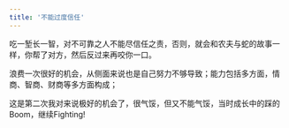 ```yaml
---
title: '不能过度信任'
---
```

吃一堑长一智，对不可靠之人不能尽信任之责，否则，就会和农夫与蛇的故事一样，你帮了对方，然后反过来再咬你一口。  

浪费一次很好的机会，从侧面来说也是自己努力不够导致；能力包括多方面，情商、智商、财商等多方面构成；  

这是第二次我对来说极好的机会了，很气馁，但又不能气馁，当时成长中的踩的Boom，继续Fighting!